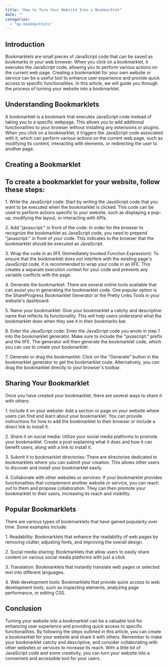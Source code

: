 ```yaml
---
title: "How to Turn Your Website Into a Bookmarklet"
date: ""
categories: 
  - "qa-bookmarklets"
---
```


## Introduction

Bookmarklets are small pieces of JavaScript code that can be saved as bookmarks in your web browser. When you click on a bookmarklet, it executes the JavaScript code, allowing you to perform various actions on the current web page. Creating a bookmarklet for your own website or service can be a useful tool to enhance user experience and provide quick access to specific functionalities. In this article, we will guide you through the process of turning your website into a bookmarklet.

## Understanding Bookmarklets

A bookmarklet is a bookmark that executes JavaScript code instead of taking you to a specific webpage. This allows you to add additional functionalities to your browser without installing any extensions or plugins. When you click on a bookmarklet, it triggers the JavaScript code associated with it, which can perform various actions on the current web page, such as modifying its content, interacting with elements, or redirecting the user to another page.

## Creating a Bookmarklet

## To create a bookmarklet for your website, follow these steps:

1\. Write the JavaScript code: Start by writing the JavaScript code that you want to be executed when the bookmarklet is clicked. This code can be used to perform actions specific to your website, such as displaying a pop-up, modifying the layout, or interacting with APIs.

2\. Add "javascript:" in front of the code: In order for the browser to recognize the bookmarklet as JavaScript code, you need to prepend "javascript:" in front of your code. This indicates to the browser that the bookmarklet should be executed as JavaScript.

3\. Wrap the code in an IIFE (Immediately Invoked Function Expression): To ensure that the bookmarklet does not interfere with the existing page's JavaScript code, it is recommended to wrap your code in an IIFE. This creates a separate execution context for your code and prevents any variable conflicts with the page.

4\. Generate the bookmarklet: There are several online tools available that can assist you in generating the bookmarklet code. One popular option is the ShareProgress Bookmarklet Generator or the Pretty Links Tools in your website's dashboard.

5\. Name your bookmarklet: Give your bookmarklet a catchy and descriptive name that reflects its functionality. This will help users understand what the bookmarklet does when they see it in their bookmarks bar.

6\. Enter the JavaScript code: Enter the JavaScript code you wrote in step 1 into the bookmarklet generator. Make sure to include the "javascript:" prefix and the IIFE. The generator will then generate the bookmarklet code, which you can use to create your bookmarklet.

7\. Generate or drag the bookmarklet: Click on the "Generate" button in the bookmarklet generator to get the bookmarklet code. Alternatively, you can drag the bookmarklet directly to your browser's toolbar.

## Sharing Your Bookmarklet

Once you have created your bookmarklet, there are several ways to share it with others:

1\. Include it on your website: Add a section or page on your website where users can find and learn about your bookmarklet. You can provide instructions for how to add the bookmarklet to their browser or include a direct link to install it.

2\. Share it on social media: Utilize your social media platforms to promote your bookmarklet. Create a post explaining what it does and how it can benefit users, along with a link to install it.

3\. Submit it to bookmarklet directories: There are directories dedicated to bookmarklets where you can submit your creation. This allows other users to discover and install your bookmarklet easily.

4\. Collaborate with other websites or services: If your bookmarklet provides functionalities that complement another website or service, you can reach out to them and propose collaboration. They can then promote your bookmarklet to their users, increasing its reach and visibility.

## Popular Bookmarklets

There are various types of bookmarklets that have gained popularity over time. Some examples include:

1\. Readability: Bookmarklets that enhance the readability of web pages by removing clutter, adjusting fonts, and improving the overall design.

2\. Social media sharing: Bookmarklets that allow users to easily share content on various social media platforms with just a click.

3\. Translation: Bookmarklets that instantly translate web pages or selected text into different languages.

4\. Web development tools: Bookmarklets that provide quick access to web development tools, such as inspecting elements, analyzing page performance, or editing CSS.

## Conclusion

Turning your website into a bookmarklet can be a valuable tool for enhancing user experience and providing quick access to specific functionalities. By following the steps outlined in this article, you can create a bookmarklet for your website and share it with others. Remember to make your bookmarklet catchy and descriptive, and consider collaborating with other websites or services to increase its reach. With a little bit of JavaScript code and some creativity, you can turn your website into a convenient and accessible tool for your users.
